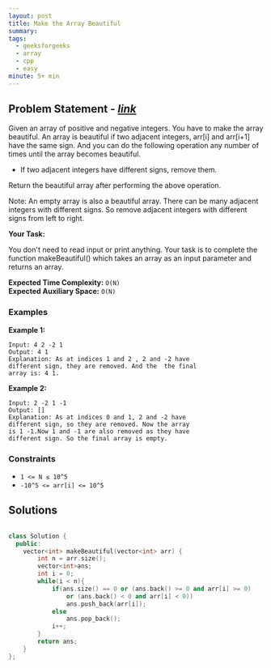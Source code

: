 ```yaml
---
layout: post
title: Make the Array Beautiful
summary:
tags:
  - geeksforgeeks
  - array
  - cpp
  - easy
minute: 5+ min
---
```


## Problem Statement - [_link_](https://practice.geeksforgeeks.org/problems/badefd58bace4f2ca25267ccfe0c9dc844415e90/1)

Given an array of positive and negative integers. You have to make the array beautiful. An array is beautiful if two adjacent integers, arr[i] and arr[i+1] have the same sign. And you can do the following operation any number of times until the array becomes beautiful.

+ If two adjacent integers have different signs, remove them.

Return the beautiful array after performing the above operation.

Note: An empty array is also a beautiful array. There can be many adjacent integers with different signs. So remove adjacent integers with different signs from left to right.

**Your Task:**

You don't need to read input or print anything. Your task is to complete the function makeBeautiful() which takes an array as an input parameter and returns an array.

**Expected Time Complexity:** `O(N)`  
**Expected Auxiliary Space:** `O(N)`

### Examples

**Example 1:**

```
Input: 4 2 -2 1
Output: 4 1
Explanation: As at indices 1 and 2 , 2 and -2 have
different sign, they are removed. And the  the final
array is: 4 1.
```

**Example 2:**

```
Input: 2 -2 1 -1
Output: []
Explanation: As at indices 0 and 1, 2 and -2 have
different sign, so they are removed. Now the array
is 1 -1.Now 1 and -1 are also removed as they have
different sign. So the final array is empty. 
```

### Constraints

- `1 <= N ≤ 10^5`
- `-10^5 <= arr[i] <= 10^5`

## Solutions

```cpp

class Solution {
  public:
    vector<int> makeBeautiful(vector<int> arr) {
        int n = arr.size();
        vector<int>ans;
        int i = 0;
        while(i < n){
            if(ans.size() == 0 or (ans.back() >= 0 and arr[i] >= 0)
                or (ans.back() < 0 and arr[i] < 0))
                ans.push_back(arr[i]);
            else
                ans.pop_back();
            i++;
        }
        return ans;
    }
};

```
